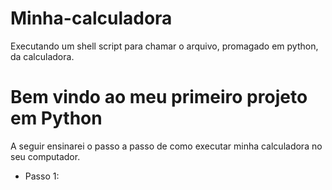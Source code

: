 # Minha-calculadora
 Executando um shell script para chamar o arquivo, promagado em python, da calculadora. 

# Bem vindo ao meu primeiro projeto em Python
 A seguir ensinarei o passo a passo de como executar minha calculadora no seu computador.
  - Passo 1: 
